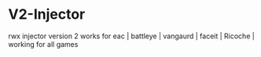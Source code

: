 # V2-Injector
rwx injector version 2 works for eac | battleye | vangaurd |  faceit | Ricoche | working for all games 
